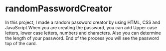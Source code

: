 # randomPasswordCreator
In this project, I made a random password creator by using HTML, CSS and JavaScript.When you are creating the password, you can add Upper case letters, lower case letters, numbers and characters. Also you can determine the length of your password. End of the process you will see the password top of the card. 

